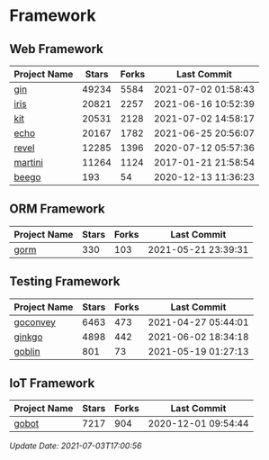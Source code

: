 # Framework

## Web Framework
| Project Name | Stars | Forks | Last Commit |
| ------------ | ----- | ----- | ----------- |
| [gin](https://github.com/gin-gonic/gin) | 49234 | 5584 | 2021-07-02 01:58:43 |
| [iris](https://github.com/kataras/iris) | 20821 | 2257 | 2021-06-16 10:52:39 |
| [kit](https://github.com/go-kit/kit) | 20531 | 2128 | 2021-07-02 14:58:17 |
| [echo](https://github.com/labstack/echo) | 20167 | 1782 | 2021-06-25 20:56:07 |
| [revel](https://github.com/revel/revel) | 12285 | 1396 | 2020-07-12 05:57:36 |
| [martini](https://github.com/go-martini/martini) | 11264 | 1124 | 2017-01-21 21:58:54 |
| [beego](https://github.com/astaxie/beego) | 193 | 54 | 2020-12-13 11:36:23 |

## ORM Framework
| Project Name | Stars | Forks | Last Commit |
| ------------ | ----- | ----- | ----------- |
| [gorm](https://github.com/jinzhu/gorm) | 330 | 103 | 2021-05-21 23:39:31 |

## Testing Framework
| Project Name | Stars | Forks | Last Commit |
| ------------ | ----- | ----- | ----------- |
| [goconvey](https://github.com/smartystreets/goconvey) | 6463 | 473 | 2021-04-27 05:44:01 |
| [ginkgo](https://github.com/onsi/ginkgo) | 4898 | 442 | 2021-06-02 18:34:18 |
| [goblin](https://github.com/franela/goblin) | 801 | 73 | 2021-05-19 01:27:13 |

## IoT Framework
| Project Name | Stars | Forks | Last Commit |
| ------------ | ----- | ----- | ----------- |
| [gobot](https://github.com/hybridgroup/gobot) | 7217 | 904 | 2020-12-01 09:54:44 |

*Update Date: 2021-07-03T17:00:56*